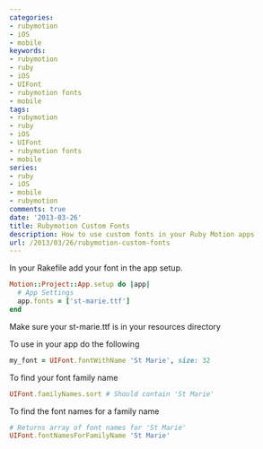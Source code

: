 ```yaml
---
categories:
- rubymotion
- iOS
- mobile
keywords:
- rubymotion
- ruby
- iOS
- UIFont
- rubymotion fonts
- mobile
tags:
- rubymotion
- ruby
- iOS
- UIFont
- rubymotion fonts
- mobile
series:
- ruby
- iOS
- mobile
- rubymotion
comments: true
date: '2013-03-26'
title: Rubymotion Custom Fonts
description: How to use custom fonts in your Ruby Motion apps
url: /2013/03/26/rubymotion-custom-fonts
---
```


In your Rakefile add your font in the app setup.

<!--more-->

```ruby
Motion::Project::App.setup do |app|
  # App Settings
  app.fonts = ['st-marie.ttf']
end
```

Make sure your st-marie.ttf is in your resources directory


To use in your app do the following

```ruby
my_font = UIFont.fontWithName 'St Marie', size: 32
```

To find your font family name

```ruby
UIFont.familyNames.sort # Should contain 'St Marie'
```

To find the font names for a family name

```ruby
# Returns array of font names for 'St Marie'
UIFont.fontNamesForFamilyName 'St Marie'
```
